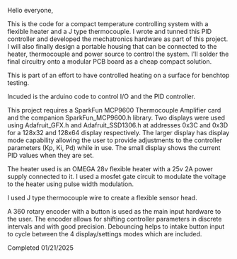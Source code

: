 Hello everyone,

This is the code for a compact temperature controlling system with a flexible heater and a J type thermocouple.
I wrote and tunned this PID controller and developed the mechatronics hardware as part of this project.
I will also finally design a portable housing that can be connected to the heater, thermocouple and power source to control the system.
I'll solder the final circuitry onto a modular PCB board as a cheap compact solution.

This is part of an effort to have controlled heating on a surface for benchtop testing.

Incuded is the arduino code to control I/O and the PID controller.

This project requires a SparkFun MCP9600 Thermocouple Amplifier card and the companion SparkFun_MCP9600.h library. Two displays were used using Adafruit_GFX.h and Adafruit_SSD1306.h at addresses 0x3C and 0x3D for a 128x32 and 128x64 display respectively. The larger display has display mode capability allowing the user to provide adjustments to the controller parameters (Kp, Ki, Pd) while in use. The small display shows the current PID values when they are set.

The heater used is an OMEGA 28v flexible heater with a 25v 2A power supply connected to it. I used a mosfet gate circuit to modulate the voltage to the heater using pulse width modulation.

I used J type thermocouple wire to create a flexible sensor head.

A 360 rotary encoder with a button is used as the main input hardware to the user. The encoder allows for shifting controller parameters in discrete intervals and with good precision. Debouncing helps to intake button input to cycle between the 4 display/settings modes which are included.

Completed 01/21/2025
